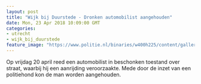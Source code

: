 ```yaml
---
layout: post
title: "Wijk bij Duurstede - Dronken automobilist aangehouden"
date: Mon, 23 Apr 2018 10:09:00 GMT
categories: 
- utrecht 
- wijk_bij_duurstede 
feature_image: "https://www.politie.nl/binaries/w400h225/content/gallery/politie/stockfotos/algemeen/agent-controleert-autopapieren.jpg"
---
```


Op vrijdag 20 april reed een automobilist in beschonken toestand over straat, waarbij hij een aanrijding veroorzaakte. Mede door de inzet van een politiehond kon de man worden aangehouden.
